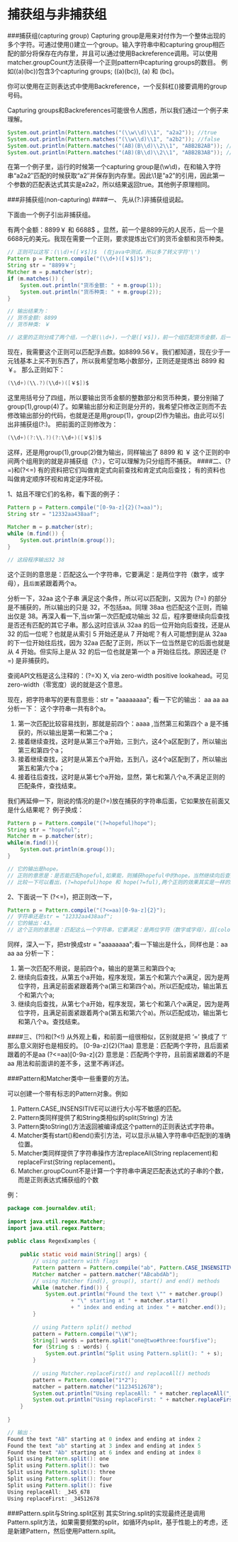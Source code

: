 
捕获组与非捕获组
=========

###捕获组(capturing group)
Capturing group是用来对付作为一个整体出现的多个字符。可通过使用()建立一个group。输入字符串中和capturing group相匹配的部分将保存在内存里，并且可以通过使用Backreference调用。可以使用matcher.groupCount方法获得一个正则pattern中capturing groups的数目。
例如((a)(bc))包含3个capturing groups; ((a)(bc)), (a) 和 (bc)。

你可以使用在正则表达式中使用Backreference，一个反斜杠(\)接要调用的group号码。

Capturing groups和Backreferences可能很令人困惑，所以我们通过一个例子来理解。
```java
System.out.println(Pattern.matches("(\\w\\d)\\1", "a2a2")); //true
System.out.println(Pattern.matches("(\\w\\d)\\1", "a2b2")); //false
System.out.println(Pattern.matches("(AB)(B\\d)\\2\\1", "ABB2B2AB")); //true
System.out.println(Pattern.matches("(AB)(B\\d)\\2\\1", "ABB2B3AB")); //false
```
在第一个例子里，运行的时候第一个capturing group是(\w\d)，在和输入字符串“a2a2″匹配的时候获取“a2″并保存到内存里。因此\1是”a2”的引用，因此第一个参数的匹配表达式其实是a2a2，所以结果返回true。其他例子原理相同。

###非捕获组(non-capturing)
####一、 先从(?:)非捕获组说起。

下面由一个例子引出非捕获组。

有两个金额：8899￥ 和 6688$ 。显然，前一个是8899元的人民币，后一个是6688元的美元。我现在需要一个正则，要求提炼出它们的货币金额和货币种类。
```java 
// 正则可以这写：(\\d)+([￥$])$  (在java中测试，所以多了转义字符'\')
Pattern p = Pattern.compile("(\\d+)([￥$])$");  
String str = "8899￥";  
Matcher m = p.matcher(str);  
if (m.matches()) {  
    System.out.println("货币金额: " + m.group(1));  
    System.out.println("货币种类: " + m.group(2));  
}  

// 输出结果为：
// 货币金额: 8899
// 货币种类: ￥

// 这里的正则分成了两个组，一个是(\\d+)，一个是([￥$])，前一个组匹配货币金额，后一个组匹配货币种类。
```

现在，我需要这个正则可以匹配浮点数。如8899.56￥。我们都知道，现在少于一元钱基本上买不到东西了，所以我希望忽略小数部分，正则还是提炼出 8899 和 ￥。
那么正则如下：
```java
(\\d+)(\\.?)(\\d+)([￥$])$
```
这里用括号分了四组，所以要输出货币金额的整数部分和货币种类，要分别输了group(1),group(4)了。如果输出部分和正则是分开的，我希望只修改正则而不去修改输出部分的代码，也就是还是用group(1)，group(2)作为输出。由此可以引出非捕获组(?:)。
把前面的正则修改为：
```java
(\\d+)(?:\\.?)(?:\\d+)([￥$])$
```
这样，还是用group(1),group(2)做为输出，同样输出了 8899 和 ￥
这个正则的中间两个组用到的就是非捕获组（?:），它可以理解为只分组而不捕获。
####二、(?=)和(?<=)
有的资料把它们叫做肯定式向前查找和肯定式向后查找；
有的资料也叫做肯定顺序环视和肯定逆序环视。

1、姑且不理它们的名称，看下面的例子：
```java
Pattern p = Pattern.compile("[0-9a-z]{2}(?=aa)");  
String str = "12332aa438aaf";  
   
Matcher m = p.matcher(str);  
while (m.find()) {  
    System.out.println(m.group());  
}  

// 这段程序输出32 38
```
这个正则的意思是：匹配这么一个字符串，它要满足：是两位字符（数字，或字母），且`后面`紧跟着两个a。

分析一下，32aa  这个子串 满足这个条件，所以可以匹配到，又因为 (?=) 的部分是不捕获的，所以输出的只是 32，不包括aa。同理 38aa 也匹配这个正则，而输出仅是 38。再深入看一下,当str第一次匹配成功输出 32 后，程序要继续向后查找是否还有匹配的其它子串。那么这时应该从 32aa 的后一位开始向后查找，还是从 32 的后一位呢？也就是从索引 5 开始还是从 7 开始呢？有人可能想到是从 32aa 的下一位开始往后找，因为 32aa 匹配了正则，所以下一位当然是它的后面也就是从 4 开始。但实际上是从 32 的后一位也就是第一个 a 开始往后找。原因还是 (?=) 是非捕获的。

查阅API文档是这么注释的：(?=X) X, via zero-width positive lookahead。可见zero-width（零宽度）说的就是这个意思。

现在，把字符串写的更有意思些：str = "aaaaaaaa";
看一下它的输出： aa aa aa
分析一下：
这个字符串一共有8个a。
1. 第一次匹配比较容易找到，那就是前四个：aaaa ,当然第三和第四个 a 是不捕获的，所以输出是第一和第二个a；
2. 接着继续查找，这时是从第三个a开始，三到六，这4个a区配到了，所以输出第三和第四个a；
3. 接着继续查找，这时是从第五个a开始，五到八，这4个a区配到了，所以输出第五和第六个a；
4. 接着往后查找，这时是从第七个a开始，显然，第七和第八个a,不满足正则的匹配条件，查找结束。

我们再延伸一下，刚说的情况的是(?=)放在捕获的字符串后面，它如果放在前面又是什么结果呢？
例子换成：
```java
Pattern p = Pattern.compile("(?=hopeful)hope");  
String str = "hopeful";  
Matcher m = p.matcher(str);  
while(m.find()){  
    System.out.println(m.group());  
}  

// 它的输出是hope。
// 正则的意思是：是否能匹配hopeful,如果能，则捕获hopeful中的hope。当然继续向后查找匹配的子串，是从f开始。
// 比较一下可以看出，(?=hopeful)hope 和 hope(?=ful),两个正则的效果其实是一样的。
```

2、下面说一下 (?<=)，把正则改一下，
```java
Pattern p = Pattern.compile("(?<=aa)[0-9a-z]{2}");
// 字符串还是str = "12332aa438aaf";
// 它的输出：43。
// 这个正则的意思是：匹配这么一个字符串，它要满足：是两位字符（数字或字母），且[color=red]前面[/color]紧跟的是两个字母 a 。
```
同样，深入一下，把str换成str = "aaaaaaaa";看一下输出是什么，同样也是：aa aa aa
分析一下：
1. 第一次匹配不用说，是前四个a，输出的是第三和第四个a;
2. 继续向后查找，从第五个a开始，程序发现，第五个和第六个a满足，因为是两位字符，且满足前面紧跟着两个a(第三和第四个a)。所以匹配成功，输出第五个和第六个a;
3. 继续向后查找，从第七个a开始，程序发现，第七个和第八个a满足，因为是两位字符，且满足前面紧跟着两个a(第五和第六个a)。所以匹配成功，输出第七和第八个a。查找结束。

####三、(?!)和(?<!)
从外观上看，和前面一组很相似，区别就是把 ‘=’ 换成了 ‘!’
那么意义刚好也是相反的。
[0-9a-z]{2}(?!aa)    意思是：匹配两个字符，且后面紧跟着的不是aa
(?<=aa)[0-9a-z]{2}  意思是：匹配两个字符，且前面紧跟着的不是aa
用法和前面讲的差不多，这里不再详述。

###Pattern和Matcher类中一些重要的方法。

可以创建一个带有标志的Pattern对象。例如
1. Pattern.CASE_INSENSITIVE可以进行大小写不敏感的匹配。
2. Pattern类同样提供了和String类相似的split(String) 方法
3. Pattern类toString()方法返回被编译成这个pattern的正则表达式字符串。
4. Matcher类有start()和end()索引方法，可以显示从输入字符串中匹配到的准确位置。
5. Matcher类同样提供了字符串操作方法replaceAll(String replacement)和replaceFirst(String replacement)。
6. Matcher.groupCount不是计算一个字符串中满足匹配表达式的子串的个数，而是正则表达式捕获组的个数

例：
```java
package com.journaldev.util;
 
import java.util.regex.Matcher;
import java.util.regex.Pattern;
 
public class RegexExamples {
 
    public static void main(String[] args) {
        // using pattern with flags
        Pattern pattern = Pattern.compile("ab", Pattern.CASE_INSENSITIVE);
        Matcher matcher = pattern.matcher("ABcabdAb");
        // using Matcher find(), group(), start() and end() methods
        while (matcher.find()) {
            System.out.println("Found the text \"" + matcher.group()
                    + "\" starting at " + matcher.start()
                    + " index and ending at index " + matcher.end());
        }
 
        // using Pattern split() method
        pattern = Pattern.compile("\\W");
        String[] words = pattern.split("one@two#three:four$five");
        for (String s : words) {
            System.out.println("Split using Pattern.split(): " + s);
        }
 
        // using Matcher.replaceFirst() and replaceAll() methods
        pattern = Pattern.compile("1*2");
        matcher = pattern.matcher("11234512678");
        System.out.println("Using replaceAll: " + matcher.replaceAll("_"));
        System.out.println("Using replaceFirst: " + matcher.replaceFirst("_"));
    }
 
}

// 输出：
Found the text "AB" starting at 0 index and ending at index 2
Found the text "ab" starting at 3 index and ending at index 5
Found the text "Ab" starting at 6 index and ending at index 8
Split using Pattern.split(): one
Split using Pattern.split(): two
Split using Pattern.split(): three
Split using Pattern.split(): four
Split using Pattern.split(): five
Using replaceAll: _345_678
Using replaceFirst: _34512678

```

###Pattern.split与String.split区别
其实String.split的实现最终还是调用Pattern.split方法，如果需要频繁的split，如循环内split，基于性能上的考虑，还是新建Pattern，然后使用Pattern.split。
